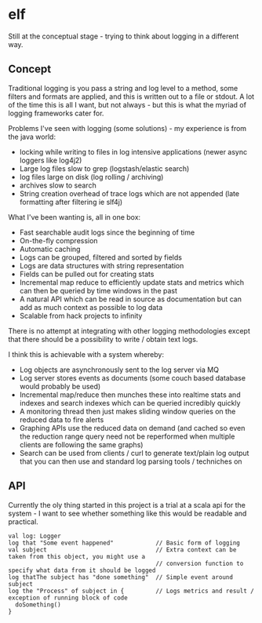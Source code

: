 elf
===

Still at the conceptual stage - trying to think about logging in a different way.

Concept
-------

Traditional logging is you pass a string and log level to a method, some filters and formats
are applied, and this is written out to a file or stdout. A lot of the time this is all I want,
but not always - but this is what the myriad of logging frameworks cater for.

Problems I've seen with logging (some solutions) - my experience is from the java world:

* locking while writing to files in log intensive applications (newer async loggers like log4j2)
* Large log files slow to grep (logstash/elastic search)
* log files large on disk (log rolling / archiving)
* archives slow to search
* String creation overhead of trace logs which are not appended (late formatting after filtering ie slf4j)

What I've been wanting is, all in one box:

* Fast searchable audit logs since the beginning of time
* On-the-fly compression 
* Automatic caching
* Logs can be grouped, filtered and sorted by fields
* Logs are data structures with string representation
* Fields can be pulled out for creating stats
* Incremental map reduce to efficiently update stats and metrics which can then be queried by time windows in the past
* A natural API which can be read in source as documentation but can add as much context as possible to log data
* Scalable from hack projects to infinity

There is no attempt at integrating with other logging methodologies except that there should be a possibility to write /
obtain text logs.

I think this is achievable with a system whereby:

* Log objects are asynchronously sent to the log server via MQ
* Log server stores events as documents (some couch based database would probably be used)
* Incremental map/reduce then munches these into realtime stats and indexes and search indexes
  which can be queried incredibly quickly
* A monitoring thread then just makes sliding window queries on the reduced data to fire alerts
* Graphing APIs use the reduced data on demand (and cached so even the reduction range query need
  not be reperformed when multiple clients are following the same graphs)
* Search can be used from clients / curl to generate text/plain log output that you can then use
  and standard log parsing tools / techniches on


API
---

Currently the oly thing started in this project is a trial at a scala api for the system - I want to see whether
something like this would be readable and practical.

    val log: Logger
    log that "Some event happened"            // Basic form of logging
    val subject                               // Extra context can be taken from this object, you might use a
                                              // conversion function to specify what data from it should be logged
    log thatThe subject has "done something"  // Simple event around subject
    log the "Process" of subject in {         // Logs metrics and result / exception of running block of code
      doSomething()
    }
    
